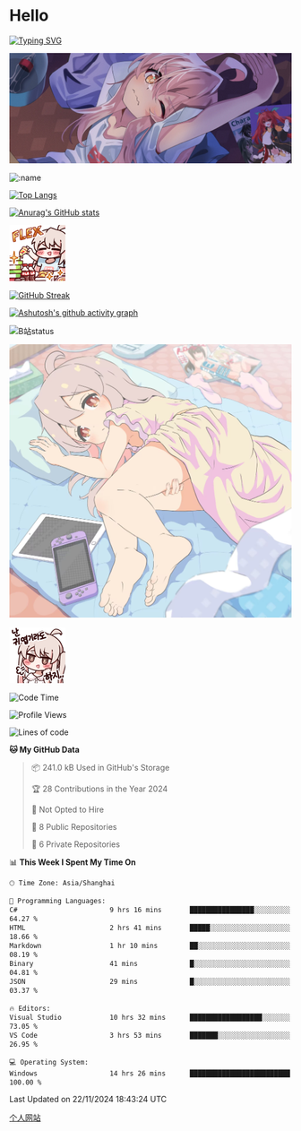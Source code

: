 # Hello

[![Typing SVG](https://readme-typing-svg.demolab.com?font=Fira+Code&pause=1000&color=F78FDE&width=435&lines=%E6%AC%A2%E8%BF%8E%E5%A4%A7%E4%BD%AC%E6%9D%A5%E8%AE%BF0v0)](https://git.io/typing-svg)

![bg.webp](bg.webp)

![:name](https://count.getloli.com/get/@hk416?theme=rule34)

[![Top Langs](https://github-readme-stats.vercel.app/api/top-langs/?username=qq583044063qq&locale=cn&hide=javascript,html,css&theme=tokyonight)](https://github.com/anuraghazra/github-readme-stats)

[![Anurag's GitHub stats](https://github-readme-stats.vercel.app/api?username=qq583044063qq&count_private=true&show_icons=true&locale=cn&theme=tokyonight)](https://github.com/anuraghazra/github-readme-stats)

![baimeng.png](mahiro_flex.png)

[![GitHub Streak](https://streak-stats.demolab.com/?user=qq583044063qq&locale=zh_Hans&theme=tokyonight)](https://git.io/streak-stats)

[![Ashutosh's github activity graph](https://github-readme-activity-graph.vercel.app/graph?username=qq583044063qq&theme=tokyo-night)](https://github.com/ashutosh00710/github-readme-activity-graph)

![B站status](https://stats.justsong.cn/api/bilibili/?id=3931848&lang=zh-CN&theme=dark)

![mahiroshuiyi.jpg](assets/mahiroshuiyi.jpg)

![baimeng.png](mahiro.png)
<!--START_SECTION:waka-->
![Code Time](http://img.shields.io/badge/Code%20Time-1%2C194%20hrs%204%20mins-blue)

![Profile Views](http://img.shields.io/badge/Profile%20Views-0-blue)

![Lines of code](https://img.shields.io/badge/From%20Hello%20World%20I%27ve%20Written-905.3%20thousand%20lines%20of%20code-blue)

**🐱 My GitHub Data** 

> 📦 241.0 kB Used in GitHub's Storage 
 > 
> 🏆 28 Contributions in the Year 2024
 > 
> 🚫 Not Opted to Hire
 > 
> 📜 8 Public Repositories 
 > 
> 🔑 6 Private Repositories 
 > 
📊 **This Week I Spent My Time On** 

```text
🕑︎ Time Zone: Asia/Shanghai

💬 Programming Languages: 
C#                       9 hrs 16 mins       ████████████████░░░░░░░░░   64.27 % 
HTML                     2 hrs 41 mins       █████░░░░░░░░░░░░░░░░░░░░   18.66 % 
Markdown                 1 hr 10 mins        ██░░░░░░░░░░░░░░░░░░░░░░░   08.19 % 
Binary                   41 mins             █░░░░░░░░░░░░░░░░░░░░░░░░   04.81 % 
JSON                     29 mins             █░░░░░░░░░░░░░░░░░░░░░░░░   03.37 % 

🔥 Editors: 
Visual Studio            10 hrs 32 mins      ██████████████████░░░░░░░   73.05 % 
VS Code                  3 hrs 53 mins       ███████░░░░░░░░░░░░░░░░░░   26.95 % 

💻 Operating System: 
Windows                  14 hrs 26 mins      █████████████████████████   100.00 % 
```


 Last Updated on 22/11/2024 18:43:24 UTC
<!--END_SECTION:waka-->

[个人网站](https://blog.ayatsukinora.org.cn)
